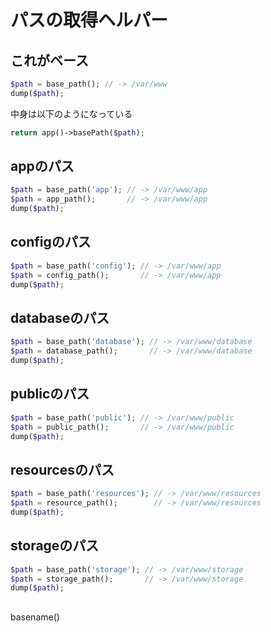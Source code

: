 # パスの取得ヘルパー

## これがベース

```php
$path = base_path(); // -> /var/www
dump($path);
```

中身は以下のようになっている

```php
return app()->basePath($path);
```

## appのパス

```php
$path = base_path('app'); // -> /var/www/app
$path = app_path();       // -> /var/www/app
dump($path);
```

## configのパス

```php
$path = base_path('config'); // -> /var/www/app
$path = config_path();       // -> /var/www/app
dump($path);
```

## databaseのパス

```php
$path = base_path('database'); // -> /var/www/database
$path = database_path();       // -> /var/www/database
dump($path);
```

## publicのパス

```php
$path = base_path('public'); // -> /var/www/public
$path = public_path();       // -> /var/www/public
dump($path);
```

## resourcesのパス

```php
$path = base_path('resources'); // -> /var/www/resources
$path = resource_path();        // -> /var/www/resources
dump($path);
```

## storageのパス

```php
$path = base_path('storage'); // -> /var/www/storage
$path = storage_path();       // -> /var/www/storage
dump($path);
```

## 

basename()
